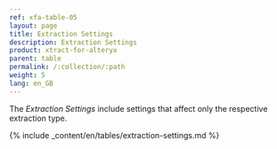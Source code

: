 ```yaml
---
ref: xfa-table-05
layout: page
title: Extraction Settings 
description: Extraction Settings
product: xtract-for-alteryx
parent: table
permalink: /:collection/:path
weight: 5
lang: en_GB
---
```

The *Extraction Settings* include settings that affect only the respective extraction type. 

{% include _content/en/tables/extraction-settings.md  %}